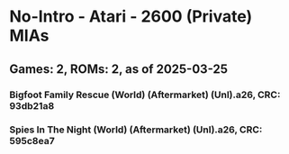 # No-Intro - Atari - 2600 (Private) MIAs
## Games: 2, ROMs: 2, as of 2025-03-25

### Bigfoot Family Rescue (World) (Aftermarket) (Unl).a26, CRC: 93db21a8
### Spies In The Night (World) (Aftermarket) (Unl).a26, CRC: 595c8ea7
